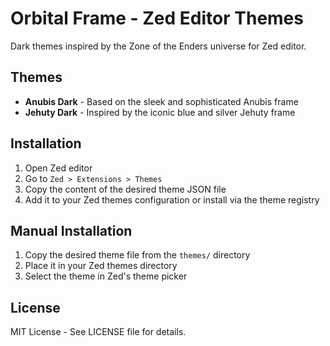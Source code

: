 # Orbital Frame - Zed Editor Themes

Dark themes inspired by the Zone of the Enders universe for Zed editor.

## Themes

- **Anubis Dark** - Based on the sleek and sophisticated Anubis frame
- **Jehuty Dark** - Inspired by the iconic blue and silver Jehuty frame

## Installation

1. Open Zed editor
2. Go to `Zed > Extensions > Themes`
3. Copy the content of the desired theme JSON file
4. Add it to your Zed themes configuration or install via the theme registry

## Manual Installation

1. Copy the desired theme file from the `themes/` directory
2. Place it in your Zed themes directory
3. Select the theme in Zed's theme picker

## License

MIT License - See LICENSE file for details.
